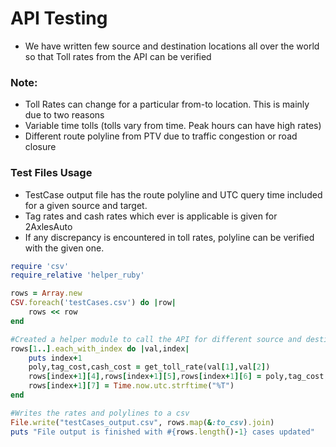 # API Testing
* We have written few source and destination locations all over the world so that Toll rates from the API can be verified

### Note:
* Toll Rates can change for a particular from-to location. This is mainly due to two reasons
* Variable time tolls (tolls vary from time. Peak hours can have high rates)
* Different route polyline from PTV due to traffic congestion or road closure

### Test Files Usage
* TestCase output file has the route polyline and UTC query time included for a given source and target.
* Tag rates and cash rates which ever is applicable is given for 2AxlesAuto
* If any discrepancy is encountered in toll rates, polyline can be verified with the given one.


```ruby
require 'csv'
require_relative 'helper_ruby'

rows = Array.new
CSV.foreach('testCases.csv') do |row|
    rows << row
end

#Created a helper module to call the API for different source and destination combinations
rows[1..].each_with_index do |val,index|
    puts index+1
    poly,tag_cost,cash_cost = get_toll_rate(val[1],val[2])
    rows[index+1][4],rows[index+1][5],rows[index+1][6] = poly,tag_cost,cash_cost
    rows[index+1][7] = Time.now.utc.strftime("%T")
end

#Writes the rates and polylines to a csv
File.write("testCases_output.csv", rows.map(&:to_csv).join)
puts "File output is finished with #{rows.length()-1} cases updated"

```